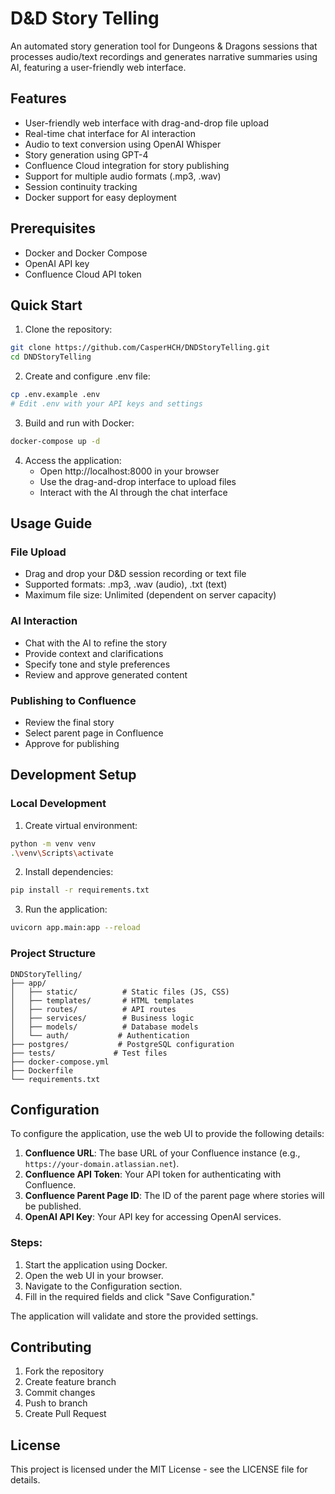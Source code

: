 # D&D Story Telling

An automated story generation tool for Dungeons & Dragons sessions that processes audio/text recordings and generates narrative summaries using AI, featuring a user-friendly web interface.

## Features

- User-friendly web interface with drag-and-drop file upload
- Real-time chat interface for AI interaction
- Audio to text conversion using OpenAI Whisper
- Story generation using GPT-4
- Confluence Cloud integration for story publishing
- Support for multiple audio formats (.mp3, .wav)
- Session continuity tracking
- Docker support for easy deployment

## Prerequisites

- Docker and Docker Compose
- OpenAI API key
- Confluence Cloud API token

## Quick Start

1. Clone the repository:
```bash
git clone https://github.com/CasperHCH/DNDStoryTelling.git
cd DNDStoryTelling
```

2. Create and configure .env file:
```bash
cp .env.example .env
# Edit .env with your API keys and settings
```

3. Build and run with Docker:
```bash
docker-compose up -d
```

4. Access the application:
   - Open http://localhost:8000 in your browser
   - Use the drag-and-drop interface to upload files
   - Interact with the AI through the chat interface

## Usage Guide

### File Upload
- Drag and drop your D&D session recording or text file
- Supported formats: .mp3, .wav (audio), .txt (text)
- Maximum file size: Unlimited (dependent on server capacity)

### AI Interaction
- Chat with the AI to refine the story
- Provide context and clarifications
- Specify tone and style preferences
- Review and approve generated content

### Publishing to Confluence
- Review the final story
- Select parent page in Confluence
- Approve for publishing

## Development Setup

### Local Development
1. Create virtual environment:
```bash
python -m venv venv
.\venv\Scripts\activate
```

2. Install dependencies:
```bash
pip install -r requirements.txt
```

3. Run the application:
```bash
uvicorn app.main:app --reload
```

### Project Structure
```
DNDStoryTelling/
├── app/
│   ├── static/          # Static files (JS, CSS)
│   ├── templates/       # HTML templates
│   ├── routes/          # API routes
│   ├── services/        # Business logic
│   ├── models/          # Database models
│   └── auth/           # Authentication
├── postgres/           # PostgreSQL configuration
├── tests/             # Test files
├── docker-compose.yml
├── Dockerfile
└── requirements.txt
```

## Configuration

To configure the application, use the web UI to provide the following details:

1. **Confluence URL**: The base URL of your Confluence instance (e.g., `https://your-domain.atlassian.net`).
2. **Confluence API Token**: Your API token for authenticating with Confluence.
3. **Confluence Parent Page ID**: The ID of the parent page where stories will be published.
4. **OpenAI API Key**: Your API key for accessing OpenAI services.

### Steps:
1. Start the application using Docker.
2. Open the web UI in your browser.
3. Navigate to the Configuration section.
4. Fill in the required fields and click "Save Configuration."

The application will validate and store the provided settings.

## Contributing

1. Fork the repository
2. Create feature branch
3. Commit changes
4. Push to branch
5. Create Pull Request

## License

This project is licensed under the MIT License - see the LICENSE file for details.
